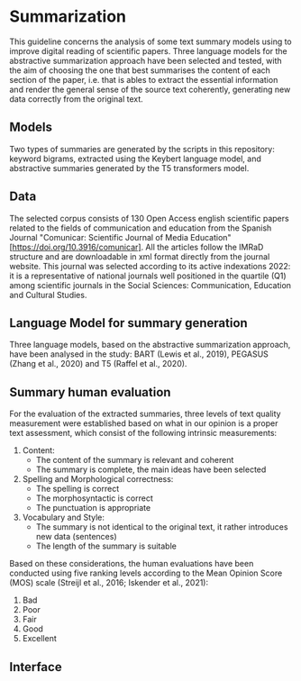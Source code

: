 # Summarization
This guideline concerns the analysis of some text summary models using to improve digital reading of scientific papers. Three language models for the abstractive summarization approach have been selected and tested, with the aim of choosing the one that best summarises the content of each section of the paper, i.e. that is ables to extract the essential information and render the general sense of the source text coherently, generating new data correctly from the original text. 
## Models
Two types of summaries are generated by the scripts in this repository: keyword bigrams, extracted using the Keybert language model, and abstractive summaries generated by the T5 transformers model.
## Data
The selected corpus consists of 130 Open Access english scientific papers related to the fields of communication and education from the Spanish Journal "Comunicar: Scientific Journal of Media Education" [https://doi.org/10.3916/comunicar]. All the articles follow the IMRaD structure and are downloadable in xml format directly from the journal website. This journal was selected according to its active indexations 2022: it is a representative of national journals well positioned in the quartile (Q1) among scientific journals in the Social Sciences: Communication, Education and Cultural Studies. 
## Language Model for summary generation
Three language models, based on the abstractive summarization approach, have been analysed in the study: BART (Lewis et al., 2019), PEGASUS (Zhang et al., 2020) and T5 (Raffel et al., 2020). 
## Summary human evaluation
For the evaluation of the extracted summaries, three levels of text quality measurement were established based on what in our opinion is a proper text assessment, which consist of the following intrinsic measurements:
1. Content:
	- The content of the summary is relevant and coherent 
	- The summary is complete, the main ideas have been selected 
2. Spelling and Morphological correctness:
	- The spelling is correct
	- The morphosyntactic is correct
	- The punctuation is appropriate
 	 
3. Vocabulary and Style:
	- The summary is not identical to the original text, it rather introduces new data (sentences)
	- The length of the summary is suitable 

Based on these considerations, the human evaluations have been conducted using five ranking levels according to the Mean Opinion Score (MOS) scale (Streijl et al., 2016; Iskender et al., 2021):
1) Bad 
2) Poor
3) Fair
4) Good
5) Excellent

## Interface 
